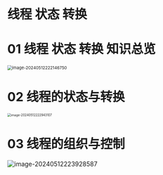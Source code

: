 # 线程 状态 转换



# 01 线程 状态 转换 知识总览

<img src="https://cvp.oss-cn-shanghai.aliyuncs.com/picgo/202405122221833.png" alt="image-20240512222146750" style="zoom: 67%;" />

# 02 线程的状态与转换

<img src="https://cvp.oss-cn-shanghai.aliyuncs.com/picgo/202405122229199.png" alt="image-20240512222943107" style="zoom:50%;" />



# 03 线程的组织与控制

![image-20240512223928587](https://cvp.oss-cn-shanghai.aliyuncs.com/picgo/202405122239669.png)